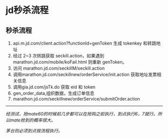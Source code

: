 # jd秒杀流程



##  秒杀流程

1. api.m.jd.com/client.action?functionId=genToken 生成 tokenkey 和转跳地址
2. 经过 2~3 次转跳获取 seckill.action，如果遇到marathon.jd.com/mobile/koFail.html 则重新 genToken。
3. 访问 marathon.jd.com/seckillM/seckill.action
4. 调用marathon.jd.com/seckillnew/orderService/init.action 获取地址发票相关信息
5. 调用gia.jd.com/jsTk.do 获取 eid 和 token
6. gen_order_data,组织数据，生成订单信息
7. marathon.jd.com/seckillnew/orderService/submitOrder.action

---

*经测试，抢mate60的时候前几步都可以在抢购之前执行，到点执行6，7就行。所以mate抢到的概率很大。*

*茅台则必须到点按流程执行。*

